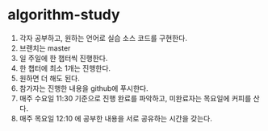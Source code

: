 # algorithm-study

1. 각자 공부하고, 원하는 언어로 실습 소스 코드를 구현한다.
1. 브랜치는 master
1. 일 주일에 한 챕터씩 진행한다.
  1. 한 챕터에 최소 1개는 진행한다.
  2. 원하면 더 해도 된다.
1. 참가자는 진행한 내용을 github에 푸시한다.
1. 매주 수요일 11:30 기준으로 진행 완료를 파악하고, 미완료자는 목요일에 커피를 산다.
1. 매주 목요일 12:10 에 공부한 내용을 서로 공유하는 시간을 갖는다.
